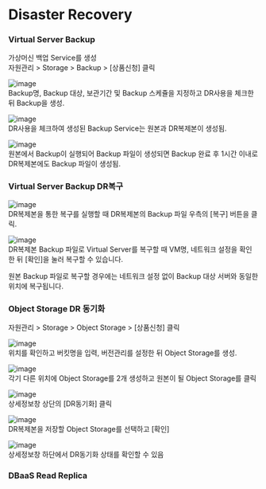 <h1>Disaster Recovery</h1>

<h3>Virtual Server Backup</h3>
가상머신 백업 Service를 생성<br>
자원관리 > Storage > Backup > [상품신청] 클릭

![image](https://github.com/scp-cloudacademy/ce-advanced/assets/147478897/166a37fc-b920-4863-9a4f-cde28a80b5d2)<br>
Backup명, Backup 대상, 보관기간 및 Backup 스케쥴을 지정하고 DR사용을 체크한 뒤 Backup을 생성.

![image](https://github.com/scp-cloudacademy/ce-advanced/assets/147478897/4bce883c-afdf-4941-9ccf-0f980b050d38)<br>
DR사용을 체크하여 생성된 Backup Service는 원본과 DR복제본이 생성됨.

![image](https://github.com/scp-cloudacademy/ce-advanced/assets/147478897/0eab2b92-9a97-474e-ab29-9d5c9c0a2d13)<br>
원본에서 Backup이 실행되어 Backup 파일이 생성되면 Backup 완료 후 1시간 이내로 DR복제본에도 Backup 파일이 생성됨.

<h3>Virtual Server Backup DR복구</h3>

![image](https://github.com/scp-cloudacademy/ce-advanced/assets/147478897/e12588de-0088-4b76-ba57-66926f6fe8a1)<br>
DR복제본을 통한 복구를 실행할 때 DR복제본의 Backup 파일 우측의 [복구] 버튼을 클릭.

![image](https://github.com/scp-cloudacademy/ce-advanced/assets/147478897/088d1bc8-2a6c-4539-9bea-b8b3b31fdf7d)<br>
DR복제본 Backup 파일로 Virtual Server를 복구할 때 VM명, 네트워크 설정을 확인한 뒤 [확인]을 눌러 복구할 수 있습니다.

원본 Backup 파일로 복구할 경우에는 네트워크 설정 없이 Backup 대상 서버와 동일한 위치에 복구됩니다.

<h3>Object Storage DR 동기화</h3>
자원관리 > Storage > Object Storage > [상품신청] 클릭

![image](https://github.com/scp-cloudacademy/ce-advanced/assets/147478897/6626e220-3f18-44e4-90d1-ae6966819d56)<br>
위치를 확인하고 버킷명을 입력, 버전관리를 설정한 뒤 Object Storage를 생성.

![image](https://github.com/scp-cloudacademy/ce-advanced/assets/147478897/c0410784-2a4b-478b-a9e3-dddf2207a9e0)<br>
각기 다른 위치에 Object Storage를 2개 생성하고 원본이 될 Object Storage를 클릭

![image](https://github.com/scp-cloudacademy/ce-advanced/assets/147478897/c158457f-3060-4c7f-975e-70b31bb889eb)<br>
상세정보창 상단의 [DR동기화] 클릭

![image](https://github.com/scp-cloudacademy/ce-advanced/assets/147478897/337c75f2-6bda-4eb5-b72e-1f42c19b6a8f)<br>
DR복제본을 저장할 Object Storage를 선택하고 [확인]

![image](https://github.com/scp-cloudacademy/ce-advanced/assets/147478897/d975aa2f-2e9d-426c-8720-3c7f166b56c0)<br>
상세정보창 하단에서 DR동기화 상태를 확인할 수 있음

<h3>DBaaS Read Replica</h3>
